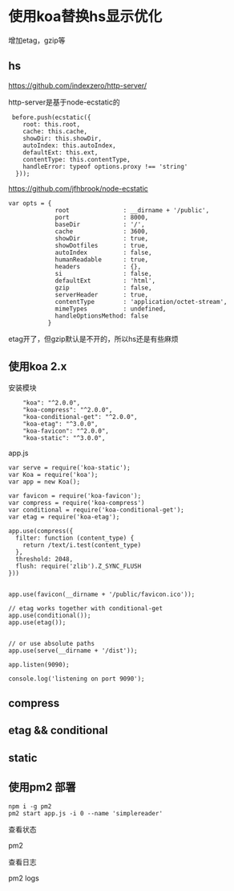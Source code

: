 # 使用koa替换hs显示优化

增加etag，gzip等

## hs

https://github.com/indexzero/http-server/

http-server是基于node-ecstatic的

```
 before.push(ecstatic({
    root: this.root,
    cache: this.cache,
    showDir: this.showDir,
    autoIndex: this.autoIndex,
    defaultExt: this.ext,
    contentType: this.contentType,
    handleError: typeof options.proxy !== 'string'
  }));
```

https://github.com/jfhbrook/node-ecstatic

```
var opts = {
             root               : __dirname + '/public',
             port               : 8000,
             baseDir            : '/',
             cache              : 3600,
             showDir            : true,
             showDotfiles       : true,
             autoIndex          : false,
             humanReadable      : true,
             headers            : {},
             si                 : false,
             defaultExt         : 'html',
             gzip               : false,
             serverHeader       : true,
             contentType        : 'application/octet-stream',
             mimeTypes          : undefined,
             handleOptionsMethod: false
           }
```

etag开了，但gzip默认是不开的，所以hs还是有些麻烦

## 使用koa 2.x

安装模块

```
    "koa": "^2.0.0",
    "koa-compress": "^2.0.0",
    "koa-conditional-get": "^2.0.0",
    "koa-etag": "^3.0.0",
    "koa-favicon": "^2.0.0",
    "koa-static": "^3.0.0",
```


app.js

```
var serve = require('koa-static');
var Koa = require('koa');
var app = new Koa();

var favicon = require('koa-favicon');
var compress = require('koa-compress')
var conditional = require('koa-conditional-get');
var etag = require('koa-etag');

app.use(compress({
  filter: function (content_type) {
    return /text/i.test(content_type)
  },
  threshold: 2048,
  flush: require('zlib').Z_SYNC_FLUSH
}))


app.use(favicon(__dirname + '/public/favicon.ico'));

// etag works together with conditional-get
app.use(conditional());
app.use(etag());


// or use absolute paths
app.use(serve(__dirname + '/dist'));

app.listen(9090);

console.log('listening on port 9090');
```

## compress


## etag && conditional


## static


## 使用pm2 部署

```
npm i -g pm2
pm2 start app.js -i 0 --name 'simplereader'
```

查看状态

pm2 

查看日志

pm2 logs

